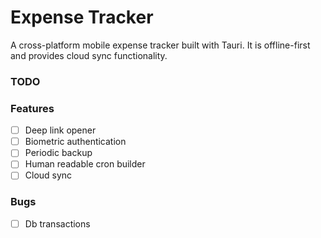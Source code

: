 # Expense Tracker

A cross-platform mobile expense tracker built with Tauri. It is offline-first and provides cloud sync functionality.

### TODO

### Features

- [ ] Deep link opener
- [ ] Biometric authentication
- [ ] Periodic backup
- [ ] Human readable cron builder
- [ ] Cloud sync

### Bugs

- [ ] Db transactions
